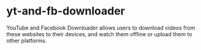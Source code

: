 # yt-and-fb-downloader
YouTube and Facebook Downloader allows users to download videos from these websites to their devices, and watch them offline or upload them to other platforms.
